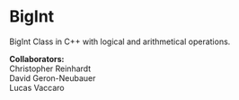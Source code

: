 # BigInt

BigInt Class in C++ with logical and arithmetical operations.

**Collaborators:**  
Christopher Reinhardt  
David Geron-Neubauer  
Lucas Vaccaro
